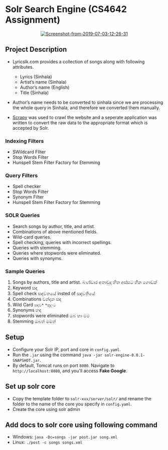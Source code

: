 # Solr Search Engine (CS4642 Assignment)

<div align="center">
<a href="https://ibb.co/M2F8TvV"><img src="https://i.ibb.co/X2cyBQs/Screenshot-from-2019-07-03-12-26-31.png" alt="Screenshot-from-2019-07-03-12-26-31" border="0"></a>
</div>

## Project Description

* Lyricslk.com provides a collection of songs along with following attributes.
    - Lyrics (Sinhala) 
    - Artist’s name (Sinhala) 
    - Author’s name (English)
    - Title (Sinhala)

* Author’s name needs to be converted to sinhala since we are processing the whole query in Sinhala, and therefore we converted them manually. 
* [Scrapy](https://scapy.net/) was used to crawl the website and a seperate application was written to convert the raw data to the appropriate format which is accepted by Solr.

### Indexing Filters

* SWildcard FIlter
* Stop Words Filter
* Hunspell Stem Filter Factory for Etemming

### Query Filters

* Spell checker
* Stop Words Filter
* Synonym Filter
* Hunspell Stem Filter Factory for Stemming

### SOLR Queries

* Search songs by author, title, and artist.
* Combinations of above mentioned fields.
* Wild-card queries.
* Spell checking, queries with incorrect spellings.
* Queries with stemming.
* Queries where stopwords were eliminated.
* Queries with synonyms.

### Sample Queries

1. Songs by authors, title and artist.
    බණ්ඩාර අතාවුද
    හිත අස්සට හීන ගොඩක්
2. Keyword
    සඳ
3. Spell check
    සඳවතයේ insted of සඳවතියේ
4. Combinations
    චන්දන සඳ
5. Wild Card
    `සඳව*`
    `*කුලට`
6. Synonyms
    හඳ
7. stopwords were eliminated
    ඔබ හා මම 
8. Stemming
    ඔබත් මමත් 

## Setup

* Configure your Solr IP, port and core in `config.yaml`.
* Run the `.jar` using the command `java -jar solr-engine-0.0.1-SNAPSHOT.jar`.
* By default, Tomcat runs on port `8080`. Navigate to `http://localhost:8080`, and you'll access **Fake Google**.

## Set up solr core

* Copy the template folder to `solr-xxx/server/solr/` and rename the folder to the name of the core you specify in `config.yaml`.
* Create the core using solr admin

## Add docs to solr core using following command 

* Windows: `java -Dc=songs -jar post.jar song.xml`
* Linux: `./post -c songs songs.xml`

